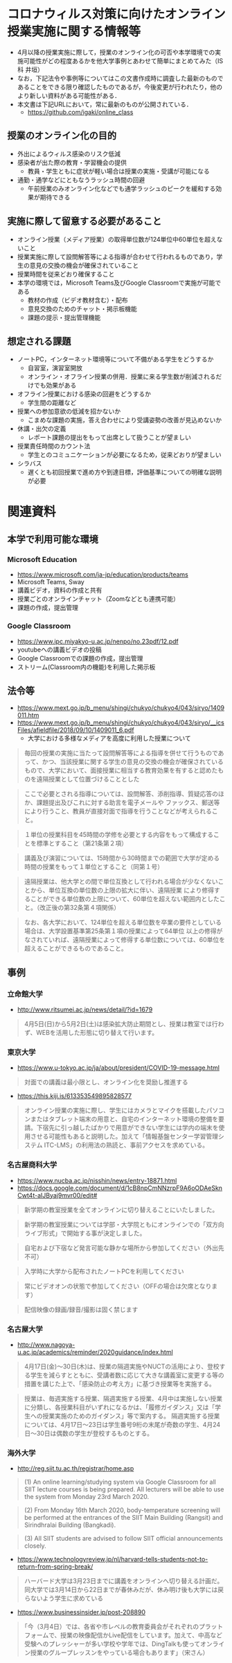 # コロナウィルス対策に向けたオンライン授業実施に関する情報等
- 4月以降の授業実施に際して，授業のオンライン化の可否や本学環境での実施可能性がどの程度あるかを他大学事例とあわせて簡単にまとめてみた（IS科 井垣）
- なお，下記法令や事例等についてはこの文書作成時に調査した最新のものであることをできる限り確認したものであるが，今後変更が行われたり，他のより新しい資料がある可能性がある．
- 本文書は下記URLにおいて，常に最新のものが公開されている．
  - https://github.com/igaki/online_class

## 授業のオンライン化の目的
- 外出によるウィルス感染のリスク低減
- 感染者が出た際の教育・学習機会の提供
  - 教員・学生ともに症状が軽い場合は授業の実施・受講が可能になる
- 通勤・通学などにともなうラッシュ時間の回避
  - 午前授業のみオンライン化などでも通学ラッシュのピークを緩和する効果が期待できる

## 実施に際して留意する必要があること
- オンライン授業（メディア授業）の取得単位数が124単位中60単位を超えないこと
- 授業実施に際して設問解答等による指導が合わせて行われるものであり，学生の意見の交換の機会が確保されていること
- 授業時間を従来どおり確保すること
- 本学の環境では，Microsoft Teams及びGoogle Classroomで実施が可能である
  - 教材の作成（ビデオ教材含む）・配布
  - 意見交換のためのチャット・掲示板機能
  - 課題の提示・提出管理機能

## 想定される課題
- ノートPC，インターネット環境等について不備がある学生をどうするか
  - 自習室，演習室開放
  - オンライン・オフライン授業の併用．授業に来る学生数が削減されるだけでも効果がある
- オフライン授業における感染の回避をどうするか
  - 学生間の距離など
- 授業への参加意欲の低減を招かないか
  - こまめな課題の実施，答え合わせにより受講姿勢の改善が見込めないか
- 休講・出欠の定義
  - レポート課題の提出をもって出席として扱うことが望ましい
- 授業責任時間のカウント法
  - 学生とのコミュニケーションが必要になるため，従来どおりが望ましい
- シラバス
  - 遅くとも初回授業で進め方や到達目標，評価基準についての明確な説明が必要

# 関連資料
## 本学で利用可能な環境
### Microsoft Education
- https://www.microsoft.com/ja-jp/education/products/teams
- Microsoft Teams, Sway
- 講義ビデオ，資料の作成と共有
- 授業ごとのオンラインチャット（Zoomなどとも連携可能）
- 課題の作成，提出管理

### Google Classroom
- https://www.ipc.miyakyo-u.ac.jp/nenpo/no.23pdf/12.pdf
- youtubeへの講義ビデオの投稿
- Google Classroomでの課題の作成，提出管理
- ストリーム(Classroom内の機能)を利用した掲示板

## 法令等
- https://www.mext.go.jp/b_menu/shingi/chukyo/chukyo4/043/siryo/1409011.htm
- https://www.mext.go.jp/b_menu/shingi/chukyo/chukyo4/043/siryo/__icsFiles/afieldfile/2018/09/10/1409011_6.pdf
  - 大学における多様なメディアを高度に利用した授業について
> 毎回の授業の実施に当たって設問解答等による指導を併せて行うものであって、かつ、当該授業に関する学生の意見の交換の機会が確保されているもので、大学において、面接授業に相当する教育効果を有すると認めたものを遠隔授業として位置づけることとした

> ここで必要とされる指導については、設問解答、添削指導、質疑応答のほか、課題提出及びこれに対する助言を電子メールや
ファックス、郵送等により行うこと、教員が直接対面で指導を行うことなどが考えられること。

> １単位の授業科目を45時間の学修を必要とする内容をもって構成することを標準とすること（第21条第２項）

> 講義及び演習については、15時間から30時間までの範囲で大学が定める時間の授業をもって１単位とすること（同第１号）

> 遠隔授業は、他大学との間で単位互換として行われる場合が少なくないことから、単位互換の単位数の上限の拡大に伴い、遠隔授業
により修得することができる単位数の上限について、60単位を超えない範囲内としたこと。（改正後の第32条第４項関係）

> なお、各大学において、124単位を超える単位数を卒業の要件としている場合は、大学設置基準第25条第１項の授業によって64単位
以上の修得がなされていれば、遠隔授業によって修得する単位数については、60単位を超えることができるものであること。


## 事例
### 立命館大学
- http://www.ritsumei.ac.jp/news/detail/?id=1679
> 4月5日(日)から5月2日(土)は感染拡大防止期間とし、授業は教室では行わず、WEBを活用した形態に切り替えて行います。

### 東京大学
- https://www.u-tokyo.ac.jp/ja/about/president/COVID-19-message.html
> 対面での講義は最小限とし、オンライン化を奨励し推進する
- https://this.kiji.is/613353549895828577
> オンライン授業の実施に際し、学生にはカメラとマイクを搭載したパソコンまたはタブレット端末の用意と、自宅のインターネット環境の整備を要請。下宿先に引っ越したばかりで用意ができない学生には学内の端末を使用させる可能性もあると説明した。加えて「情報基盤センター学習管理システム ITC-LMS」の利用法の熟読と、事前アクセスを求めている。

### 名古屋商科大学
- https://www.nucba.ac.jp/nisshin/news/entry-18871.html
- https://docs.google.com/document/d/1cB8npCmNNzrpF9A6oODAeSknCwt4t-aIJByaj9mvr00/edit#
> 新学期の教室授業を全てオンラインに切り替えることにいたしました。

> 新学期の教室授業については学部・大学院ともにオンラインでの「双方向ライブ形式」で開始する事が決定しました。

> 自宅および下宿など発言可能な静かな場所から参加してください（外出先不可）

> 入学時に大学から配布されたノートPCを利用してください

> 常にビデオオンの状態で参加してください（OFFの場合は欠席となります）

> 配信映像の録画/録音/撮影は固く禁じます

### 名古屋大学
- http://www.nagoya-u.ac.jp/academics/reminder/2020guidance/index.html
> 4月17日(金)～30日(木)は、授業の隔週実施やNUCTの活用により、登校する学生を減らすとともに、受講者数に応じて大きな講義室に変更する等の措置を講じた上で、「感染防止の考え方」に基づき授業等を実施する。

> 授業は、毎週実施する授業、隔週実施する授業、4月中は実施しない授業に分類し、各授業科目がいずれになるかは、「履修ガイダンス」又は「学生への授業実施のためのガイダンス」等で案内する。
> 隔週実施する授業については、4月17日～23日は学生番号9桁の末尾が奇数の学生、4月24日～30日は偶数の学生が登校するものとする。

### 海外大学
- http://reg.siit.tu.ac.th/registrar/home.asp
> (1) An online learning/studying system via Google Classroom for all SIIT lecture courses is being prepared. All lecturers will be able to use the system from Monday 23rd March 2020.

> (2) From Monday 16th March 2020, body-temperature screening will be performed at the entrances of the SIIT Main Building (Rangsit) and Sirindhralai Building (Bangkadi).

> (3) All SIIT students are advised to follow SIIT official announcements closely.

- https://www.technologyreview.jp/nl/harvard-tells-students-not-to-return-from-spring-break/
> ハーバード大学は3月23日までに講義をオンラインへ切り替える計画だ。同大学では3月14日から22日までが春休みだが、休み明け後も大学には戻らないよう学生に求めている

- https://www.businessinsider.jp/post-208890
> ｢今（3月4日）では、各省や市レベルの教育委員会がそれぞれのプラットフォームで、授業の映像配信かLive配信をしています。加えて、中高など受験へのプレッシャーが多い学校や学年では、DingTalkも使ってオンライン授業のグループレッスンをやっている場合もあります｣（宋さん）
